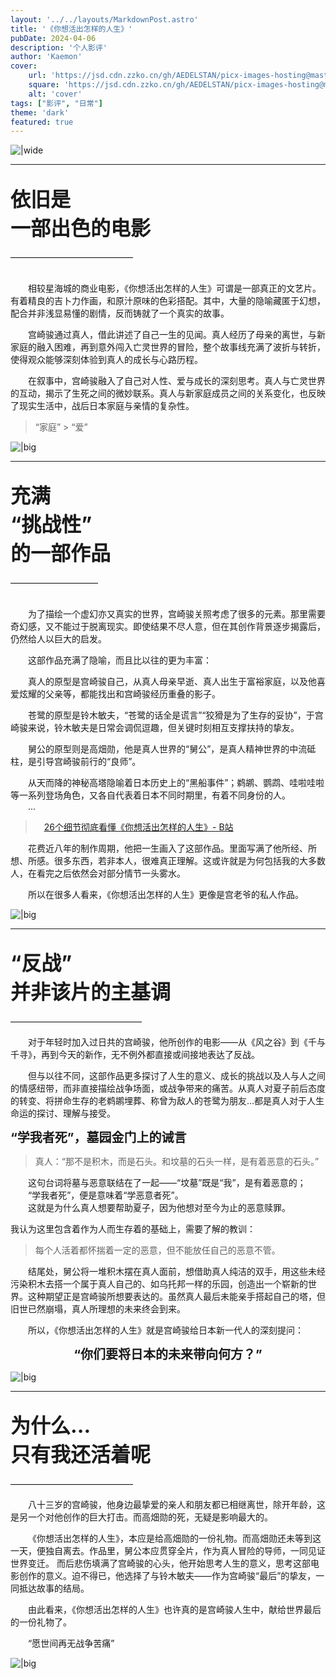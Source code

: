 ```yaml
---
layout: '../../layouts/MarkdownPost.astro'
title: '《你想活出怎样的人生》'
pubDate: 2024-04-06
description: '个人影评'
author: 'Kaemon'
cover:
    url: 'https://jsd.cdn.zzko.cn/gh/AEDELSTAN/picx-images-hosting@master/Pictures/Blogs/The-Boy-and-the-Heron-1.7p2jladte.webp'
    square: 'https://jsd.cdn.zzko.cn/gh/AEDELSTAN/picx-images-hosting@master/Pictures/Blogs/The-Boy-and-the-Heron-1.7p2jladte.webp'
    alt: 'cover'
tags: ["影评", "日常"] 
theme: 'dark'
featured: true
---
```



![|wide](https://jsd.cdn.zzko.cn/gh/AEDELSTAN/picx-images-hosting@master/Pictures/Blogs/The-Boy-and-the-Heron-1.7p2jladte.webp)

<hr style="width: 100%;">  

## <span style="font-size: 32px; font-weight: bold;">依旧是<br>一部出色的电影</span>
 ——————————————

&emsp;&emsp;  
&emsp;&emsp;相较星海城的商业电影，《你想活出怎样的人生》可谓是一部真正的文艺片。有着精良的吉卜力作画，和原汁原味的色彩搭配。其中，大量的隐喻藏匿于幻想，配合并非浅显易懂的剧情，反而铸就了一个真实的故事。

&emsp;&emsp;宫崎骏通过真人，借此讲述了自己一生的见闻。真人经历了母亲的离世，与新家庭的融入困难，再到意外闯入亡灵世界的冒险，整个故事线充满了波折与转折，使得观众能够深刻体验到真人的成长与心路历程。

&emsp;&emsp;在叙事中，宫崎骏融入了自己对人性、爱与成长的深刻思考。真人与亡灵世界的互动，揭示了生死之间的微妙联系。真人与新家庭成员之间的关系变化，也反映了现实生活中，战后日本家庭与亲情的复杂性。

> “家庭” > “爱”

![|big](https://jsd.cdn.zzko.cn/gh/AEDELSTAN/picx-images-hosting@master/Pictures/Blogs/The-Boy-and-the-Heron-4.7w6lm4wyit.webp)

<hr style="width: 100%;">  


## <span style="font-size: 32px; font-weight: bold;">充满<br>“挑战性”<br>的一部作品</span>
 ——————————

&emsp;&emsp;  
&emsp;&emsp;为了描绘一个虚幻亦又真实的世界，宫崎骏关照考虑了很多的元素。那里需要奇幻感，又不能过于脱离现实。即使结果不尽人意，但在其创作背景逐步揭露后，仍然给人以巨大的启发。

&emsp;&emsp;这部作品充满了隐喻，而且比以往的更为丰富：  

&emsp;&emsp;真人的原型是宫崎骏自己，从真人母亲早逝、真人出生于富裕家庭，以及他喜爱炫耀的父亲等，都能找出和宫崎骏经历重叠的影子。 

&emsp;&emsp;苍鹭的原型是铃木敏夫，“苍鹭的话全是谎言”“狡猾是为了生存的妥协”，于宫崎骏来说，铃木敏夫是日常会调侃逗趣，但关键时刻相互支撑扶持的挚友。  

&emsp;&emsp;舅公的原型则是高畑勋，他是真人世界的“舅公”，是真人精神世界的中流砥柱，是引导宫崎骏前行的“良师”。  

&emsp;&emsp;从天而降的神秘高塔隐喻着日本历史上的“黑船事件”；鹈鹕、鹦鹉、哇啦哇啦等一系列登场角色，又各自代表着日本不同时期里，有着不同身份的人。  
&emsp;&emsp;...

> &emsp;<u>[26个细节彻底看懂《你想活出怎样的人生》- B站](https://www.bilibili.com/video/BV1RA4m1A7NL) </u>

&emsp;&emsp;花费近八年的制作周期，他把一生画入了这部作品。里面写满了他所经、所想、所感。很多东西，若非本人，很难真正理解。这或许就是为何包括我的大多数人，在看完之后依然会对部分情节一头雾水。

&emsp;&emsp;所以在很多人看来，《你想活出怎样的人生》更像是宫老爷的私人作品。

![|big](https://jsd.cdn.zzko.cn/gh/AEDELSTAN/picx-images-hosting@master/Pictures/Blogs/The-Boy-and-the-Heron-3.2yy4rv1u33.webp)

<hr style="width: 100%;">  

## <span style="font-size: 32px; font-weight: bold;">“反战”<br>并非该片的主基调</span>
 ———————————————

&emsp;&emsp;对于年轻时加入过日共的宫崎骏，他所创作的电影——从《风之谷》到《千与千寻》，再到今天的新作，无不例外都直接或间接地表达了反战。

&emsp;&emsp;但与以往不同，这部作品更多探讨了人生的意义、成长的挑战以及人与人之间的情感纽带，而非直接描绘战争场面，或战争带来的痛苦。从真人对夏子前后态度的转变、将拼命生存的老鹈鹕埋葬、称曾为敌人的苍鹭为朋友...都是真人对于人生命运的探讨、理解与接受。

<span style="font-size: 20px; font-weight: bold;">“学我者死”，墓园金门上的诫言</span>

> 真人：“那不是积木，而是石头。和坟墓的石头一样，是有着恶意的石头。”

&emsp;&emsp;这句台词将墓与恶意联结在了一起——“坟墓”既是“我”，是有着恶意的；  
&emsp;&emsp;“学我者死”，便是意味着“学恶意者死”。  
&emsp;&emsp;这就是为什么真人想要帮助夏子，因为他想对至今为止的恶意赎罪。

我认为这里包含着作为人而生存着的基础上，需要了解的教训：<br>
>每个人活着都怀揣着一定的恶意，但不能放任自己的恶意不管。

&emsp;&emsp;结尾处，舅公将一堆积木摆在真人面前，想借助真人纯洁的双手，用这些未经污染积木去搭一个属于真人自己的、如乌托邦一样的乐园，创造出一个崭新的世界。这种期望正是宫崎骏所想要表达的。虽然真人最后未能亲手搭起自己的塔，但旧世已然崩塌，真人所理想的未来终会到来。

&emsp;&emsp;所以，《你想活出怎样的人生》就是宫崎骏给日本新一代人的深刻提问：
<center>
  <span style="font-size: 20px;font-weight: bold;">“你们要将日本的未来带向何方？”</span>
</center>  

![|big](https://jsd.cdn.zzko.cn/gh/AEDELSTAN/picx-images-hosting@master/Pictures/Blogs/The-Boy-and-the-Heron-2.8vmoysvx98.webp)

<hr style="width: 100%;">  

## <span style="font-size: 32px; font-weight: bold;">为什么...<br>只有我还活着呢</span>
 ——————————————

&emsp;&emsp;八十三岁的宫崎骏，他身边最挚爱的亲人和朋友都已相继离世，除开年龄，这是另一个对他创作的巨大打击。而高畑勋的死，无疑是影响最大的。  

&emsp;&emsp;《你想活出怎样的人生》，本应是给高畑勋的一份礼物。而高畑勋还未等到这一天，便独自离去。作品里，舅公本应贯穿全片，作为真人冒险的导师，一同见证世界变迁。 而后悲伤填满了宫崎骏的心头，他开始思考人生的意义，思考这部电影创作的意义。迫不得已，他选择了与铃木敏夫——作为宫崎骏“最后”的挚友，一同抵达故事的结局。  

&emsp;&emsp;由此看来，《你想活出怎样的人生》也许真的是宫崎骏人生中，献给世界最后的一份礼物了。

&emsp;&emsp;“愿世间再无战争苦痛”


![|big](https://jsd.cdn.zzko.cn/gh/AEDELSTAN/picx-images-hosting@master/Pictures/Blogs/The-Boy-and-the-Heron-5.9rj6fp3y8z.webp)
